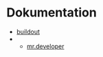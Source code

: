 # Dokumentation

* [buildout](https://pypi.python.org/pypi/zc.buildout)
* * [mr.developer](https://pypi.python.org/pypi/mr.developer)

